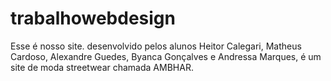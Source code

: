 # trabalhowebdesign
Esse é nosso site. desenvolvido pelos alunos Heitor Calegari, Matheus Cardoso, Alexandre Guedes, Byanca Gonçalves e Andressa Marques, é um site de moda streetwear chamada AMBHAR.
